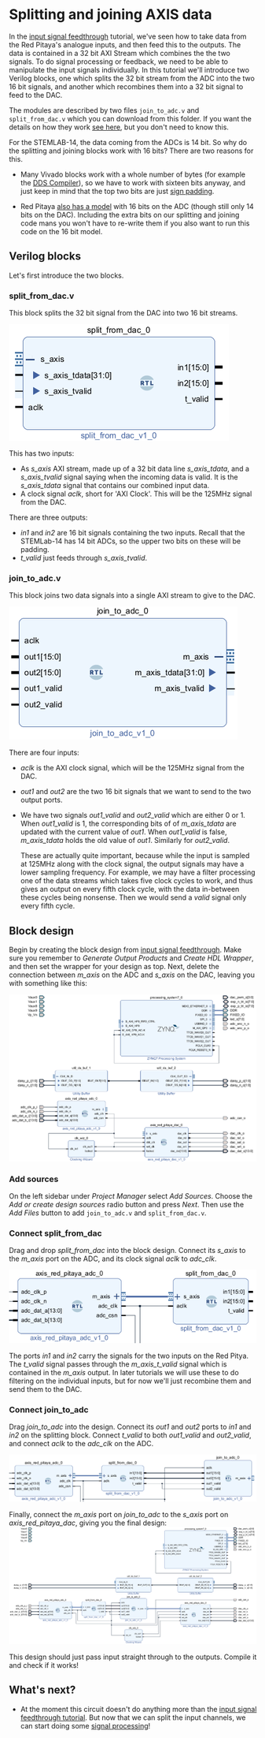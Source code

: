 # Splitting and joining AXIS data

In the  [input signal feedthrough](/Tutorials/PROJ_IOFeedthrough) tutorial, we've seen how to take data from the Red Pitaya's analogue inputs, and then feed this to the outputs. The data is contained in a 32 bit AXI Stream which combines the the two signals. To do signal processing or feedback, we need to be able to manipulate the input signals individually. In this tutorial we'll introduce two Verilog blocks, one which splits the 32 bit stream from the ADC into the two 16 bit signals, and another which recombines them into a 32 bit signal to feed to the DAC.

The modules are described by two files `join_to_adc.v` and `split_from_dac.v` which you can download from this folder. If you want the details on how they work [see here](/Tutorials/CORE_SPLIT_JOIN), but you don't need to know this.

For the STEMLAB-14, the data coming from the ADCs is 14 bit. So why do the splitting and joining blocks work with 16 bits? There are two reasons for this. 

* Many Vivado blocks work with a whole number of bytes (for example the [DDS Compiler](/Tutorials/PROJ_IOSignalGeneration)), so we have to work with sixteen bits anyway, and just keep in mind that the top two bits are just [sign padding](/Tutorials/FPGA_NegativeBinary).

- Red Pitaya [also has a model](https://redpitaya.com/product/sdrlab-122-16-standard-kit/) with 16 bits on the ADC (though still only 14 bits on the DAC). Including the extra bits on our splitting and joining code mans you won't have to re-write them if you also want to run this code on the 16 bit model.

## Verilog blocks

Let's first introduce the two blocks.

### split_from_dac.v

This block splits the 32 bit signal from the DAC into two 16 bit streams.



![The split_from_dac block. It has inputs m_axis and adc_clk; m_axis contains a 32 bit vector m_axis_tdata and m_axis_tvalid. It has two 16 bit output vectors o_data_a and o_data_b.](img_splitfromdac.png)

This has two inputs:

* As *s_axis* AXI stream, made up of a 32 bit data line *s_axis_tdata*, and a *s_axis_tvalid* signal saying when the incoming data is valid. It is the *s_axis_tdata* signal that contains our combined input data.
* A clock signal *aclk*, short for 'AXI Clock'. This will be the 125MHz signal from the DAC.

There are three outputs:

*  *in1* and *in2* are 16 bit signals containing the two inputs. Recall that the STEMLab-14 has 14 bit ADCs, so the upper two bits on these will be padding.
* *t_valid* just feeds through *s_axis_tvalid*.

### join_to_adc.v

This block joins two data signals into a single AXI stream to give to the DAC.

![The join_to_adc block. It has inputs adc_clk, t_valid, and two 16 bit vectors o_data_a and o_data_b. It has a single output m_axis, containing a 32 bit vector m_axis_tdata and m_axis_tvalid.](img_jointoadc.png)

There are four inputs:

* *aclk* is the AXI clock signal, which will be the 125MHz signal from the DAC.

* *out1* and *out2* are the two 16 bit signals that we want to send to the two output ports.

* We have two signals *out1_valid* and *out2_valid* which are either 0 or 1. When *out1_valid* is 1, the corresponding bits of of *m_axis_tdata* are updated with the current value of *out1*. When *out1_valid* is false, *m_axis_tdata* holds the old value of *out1*. Similarly for *out2_valid*.

  These are actually quite important, because while the input is sampled at 125MHz along with the clock signal, the output signals may have a lower sampling frequency. For example, we may have a filter processing one of the data streams which takes five clock cycles to work, and thus gives an output on every fifth clock cycle, with the data in-between these cycles being nonsense. Then we would send a *valid* signal only every fifth cycle.

## Block design

Begin by creating the block design from [input signal feedthrough](/Tutorials/PROJ_IOFeedthrough). Make sure you remember to *Generate Output Products* and *Create HDL Wrapper*, and then set the wrapper for your design as top. Next, delete the connection between *m_axis* on the ADC and *s_axis* on the DAC, leaving you with something like this:



![The block design from the input signal feedthrough tutorial](img_FeedthroughBlockDesign.png)

### Add sources

On the left sidebar under *Project Manager* select *Add Sources*. Choose the *Add or create design sources* radio button and press *Next*. Then use the *Add Files* button to add  `join_to_adc.v` and `split_from_dac.v`. 

### Connect split_from_dac

Drag and drop *split_from_dac* into the block design. Connect its *s_axis* to the *m_axis* port on the ADC, and its clock signal *aclk* to *adc_clk*.

![](img_split_connections.png)

The ports *in1* and *in2* carry the signals for the two inputs on the Red Pitya. The *t_valid* signal passes through the *m_axis_t_valid* signal which is contained in the *m_axis* output. In later tutorials we will use these to do filtering on the individual inputs, but for now we'll just recombine them and send them to the DAC.

### Connect join_to_adc

Drag *join_to_adc* into the design. Connect its *out1* and *out2* ports to *in1* and *in2* on the splitting block. Connect *t_valid* to both *out1_valid* and *out2_valid*, and connect *aclk* to the *adc_clk* on the ADC.

![](img_join_split_connections.png)



Finally, connect the *m_axis* port on *join_to_adc* to the *s_axis* port on *axis_red_pitaya_dac*, giving you the final design:![](img_FeedthroughSplitJoined.png)

This design should just pass input straight through to the outputs. Compile it and check if it works! 

## What's next?

- At the moment this circuit doesn't do anything more than the  [input signal feedthrough tutorial](/Tutorials/PROJ_IOFeedthrough). But now that we can split the input channels, we can start doing some [signal processing](/Tutorials/FILTER_SimpleFIR)!